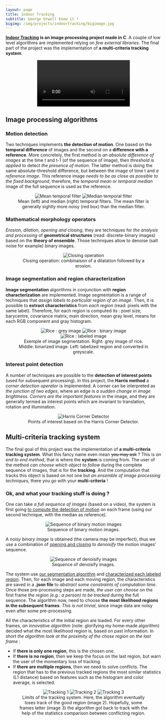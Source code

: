 ```yaml
---
layout: page
title: Indoor Tracking
subtitle: George Orwell knew it !
bigimg: /img/projects/indoortracking/bigimage.jpg
---
```


**[Indoor Tracking](https://github.com/johan-gras/Indoor-Tracking) is an image processing project made in C**.
A couple of low level algorithms are implemented relying on *few external libraries*.
The final part of the project was the implementation of **a multi-criteria tracking system**.

<div style="text-align: center;">
	<video src="/img/projects/indoortracking/video.mp4" autoplay controls loop>Indoor Tracking Video</video>
</div>

## Image processing algorithms

### Motion detection
Two techniques implements **the detection of motion**.
One based on the **temporal difference** of images and the second on a **difference with a reference**.
More concretely, the first method is *an absolute difference of images* at the time t and t-1 (of the sequence of image), then *threshold is applied* to detect *the presence of motion*.
The latter method is doing the same absolute-threshold difference, but between the image of time t and *a reference image*. This reference image *needs to be as close as possible to the fixed background*, therefore, the *temporal mean* or *temporal median* image of the full sequence is used as the reference.

<div style="text-align: center;">
	<figure>
	  <img src="/img/projects/indoortracking/mean.png" alt="Mean temporal filter"/>
	  <img src="/img/projects/indoortracking/median.png" alt="Median temporal filter"/>
	  <figcaption>Mean (left) and median (right) temporal filters. The mean filter is generally sightly more noisy (red box) than the median filter.</figcaption>
	</figure>
</div>

### Mathematical morphology operators
*Erosion, dilation, opening and closing*, they are techniques for *the analysis and processing* of **geometrical structures** (read: discrete-binary images) based on the **theory of ensemble**.
Those techniques allow to denoise (salt noise for example) binary images.

<div style="text-align: center;">
	<figure>
	  <img src="/img/projects/indoortracking/closing.gif" alt="Closing operation"/>
	  <figcaption>Closing operation: combinaison of a dilatation followed by a erosion.</figcaption>
	</figure>
</div>

### Image segmentation and region characterization
**Image segmentation** algorithms in conjunction with **region characterization** are implemented.
Image segmentation is a range of techniques that *assign labels to particular region of an image*.
Then, it is possible to **extract characteristics** from *each region* (read: pixels with the same label).
Therefore, for each region is computed its : pixel size, barycentre, covariance matrix, main direction, mean gray level, means for each RGB component and gray histogram.

<div style="text-align: center;">
	<figure>
	  <img src="/img/projects/indoortracking/rice.png" alt="Rice : grey image"/>
	  <img src="/img/projects/indoortracking/ricebinary.png" alt="Rice : binary image"/>
	  <img src="/img/projects/indoortracking/ricelabel.png" alt="Rice : labeled image"/>
	  <figcaption>Exemple of image segmentation. Right: grey image of rice. Middle: binarized image. Left: labelized region and converted in greyscale.</figcaption>
	</figure>
</div>

### Interest point detection
A number of techniques are possible to the **detection of interest points** (used for subsequent processing).
In this project, the **Harris method** a *corner detection operator* is implemented. 
A corner can be interpreted as *the junction of two edges*, where an edge is *a sudden change in image brightness*.
*Corners are the important features* in the image, and they are generally termed as interest points which are invariant to translation, rotation and illumination.

<div style="text-align: center;">
	<figure>
	  <img src="/img/projects/indoortracking/harris.png" alt="Harris Corner Detector"/>
	  <figcaption>Points of interest based on the Harris Corner Detector.</figcaption>
	</figure>
</div>

## Multi-criteria tracking system
The final goal of this project was the implementation of **a multi-criteria tracking system**.
What this fancy name even mean ~~you may ask~~ ? This is *an end to end method*, that is where the **system** is coming from. The user of the method *can choose which object to follow* during the complete sequence of images, that is for the **tracking**. And the computation that tracks this object is based on not one but *an ensemble of image processing techniques*, there you go with your **multi-criteria** !

### Ok, and what your tracking stuff is doing ?
One can take *a full sequence of images* (based on a video), the system is first going [to compute the detection of motion](#motion-detection) on each frame (using our second technique, with the median as reference).

<div style="text-align: center;">
	<figure>
	  <img src="/img/projects/indoortracking/resultmove.gif" alt="Sequence of binary motion images"/>
	  <figcaption>Sequence of binary motion images.</figcaption>
	</figure>
</div>

A *noisy binary image* is obtained (the camera may be imperfect), thus we use a combination of [opening and closing](#mathematical-morphology-operators) *to denoisify* the motion images' sequence.

<div style="text-align: center;">
	<figure>
	  <img src="/img/projects/indoortracking/resultclean.gif" alt="Sequence of denoisify images"/>
	  <figcaption>Sequence of denoisify images.</figcaption>
	</figure>
</div>

The system use [our segmentation algorithm](#image-segmentation-and-region-characterization) and [characterized each labeled region](#image-segmentation-and-region-characterization).
Then, for each image and each moving region, the characteristics are saved in a **.json file** to *abstract some constraints of computation time*.
Once those pre-processing steps are made, *the user can choose* on the first frame *the region (e.g.: a person) to be tracked* during the full sequence. The algorithm now, need to choose **the most likelihood regions in the subsequent frames**. *This is not trivial*, since image data are noisy even after some pre-processing.

All the characteristics of the initial region are loaded.
For every other frames, *an innovative algorithm* (note: glorifying my home-made algorithm) decided what the most likelihood region is, based on past information.
In short *the algorithm look at the proximity of the chose region on the last frame* :  
- If **there is only one region**, this is the chosen one.
- If **there is no region**, then we keep the focus on the last region, but warn the user of the momentary loss of tracking.
- If **there are multiple regions**, then we need to solve conflicts. The region that has to the previous tracked regions the most similar statistics (L1 distance) based on features such as the histogram and color average, is selected.

<p></p>
<div style="text-align: center;">
	<figure>
	  <img src="/img/projects/indoortracking/tracking1.png" alt="Tracking 1"/>
	  <img src="/img/projects/indoortracking/tracking2.png" alt="Tracking 2"/>
	  <img src="/img/projects/indoortracking/tracking3.png" alt="Tracking 3"/>
	  <figcaption>Limits of the tracking system. Here, the algorithm eventually loses track of the good region (image 2). Hopefully, some frames latter (image 3) the algorithm got back to track with the help of the statistics comparison between conflicting region.</figcaption>
	</figure>
</div>
